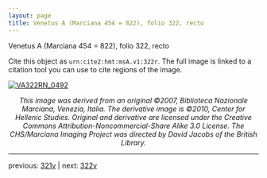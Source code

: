 ```yaml
---
layout: page
title: Venetus A (Marciana 454 = 822), folio 322, recto
---
```


Venetus A (Marciana 454 = 822), folio 322, recto

Cite this object as `urn:cite2:hmt:msA.v1:322r`.  The full image is linked to a citation tool you can use to cite regions of the image.

[![VA322RN_0492](http://www.homermultitext.org/iipsrv?IIIF=/project/homer/pyramidal/deepzoom/hmt/vaimg/2017a/VA322RN_0492.tif/full/800,/0/default.jpg)](http://www.homermultitext.org/ict2/?urn=urn:cite2:hmt:vaimg.2017a:VA322RN_0492) 

<p style="text-align: center; font-style: italic;">This image was derived from an original ©2007, Biblioteca Nazionale Marciana, Venezia, Italia. The derivative image is ©2010, Center for Hellenic Studies. Original and derivative are licensed under the Creative Commons Attribution-Noncommercial-Share Alike 3.0 License. The CHS/Marciana Imaging Project was directed by David Jacobs of the British Library.</p>

---

previous: [321v](../321v/) | next: [322v](../322v/)